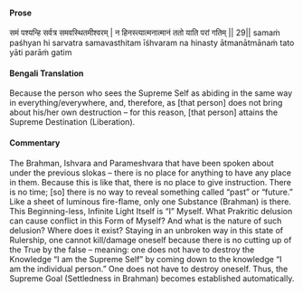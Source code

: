 #### Prose 

समं पश्यन्हि सर्वत्र समवस्थितमीश्वरम् |
न हिनस्त्यात्मनात्मानं ततो याति परां गतिम् || 29||
samaṁ paśhyan hi sarvatra samavasthitam īśhvaram
na hinasty ātmanātmānaṁ tato yāti parāṁ gatim

 #### Bengali Translation 

Because the person who sees the Supreme Self as abiding in the same way in everything/everywhere, and, therefore, as [that person] does not bring about his/her own destruction – for this reason, [that person] attains the Supreme Destination (Liberation).

 #### Commentary 

The Brahman, Ishvara and Parameshvara that have been spoken about under the previous slokas – there is no place for anything to have any place in them. Because this is like that, there is no place to give instruction. There is no time; [so] there is no way to reveal something called “past” or “future.” Like a sheet of luminous fire-flame, only one Substance (Brahman) is there. This Beginning-less, Infinite Light Itself is “I” Myself. What Prakritic delusion can cause conflict in this Form of Myself? And what is the nature of such delusion? Where does it exist? Staying in an unbroken way in this state of Rulership, one cannot kill/damage oneself because there is no cutting up of the True by the false – meaning: one does not have to destroy the Knowledge “I am the Supreme Self” by coming down to the knowledge “I am the individual person.” One does not have to destroy oneself. Thus, the Supreme Goal (Settledness in Brahman) becomes established automatically.